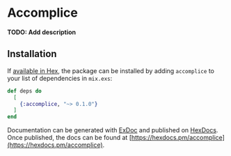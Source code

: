 # Accomplice

**TODO: Add description**

## Installation

If [available in Hex](https://hex.pm/docs/publish), the package can be installed
by adding `accomplice` to your list of dependencies in `mix.exs`:

```elixir
def deps do
  [
    {:accomplice, "~> 0.1.0"}
  ]
end
```

Documentation can be generated with [ExDoc](https://github.com/elixir-lang/ex_doc)
and published on [HexDocs](https://hexdocs.pm). Once published, the docs can
be found at [https://hexdocs.pm/accomplice](https://hexdocs.pm/accomplice).

